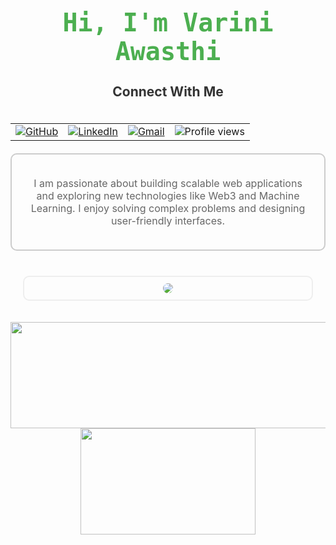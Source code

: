 <h1 align="center" style="font-family: 'Fira Code', monospace; font-size: 40px; color: #4CAF50;">
  Hi, I'm Varini Awasthi
</h1>

<h2 align="center" style="color: #333; padding-bottom: 20px;">Connect With Me</h2>

<table align="center">
  <tr>
      <td><a href="https://github.com/variniawasthi"><img src="https://img.shields.io/github/followers/swapnilgupta14.svg?label=GitHub&style=social" alt="GitHub"></a></td>
    <td><a href="https://www.linkedin.com/in/variniawasthi/"><img src="https://img.shields.io/badge/LinkedIn--_.svg?style=social&logo=linkedin" alt="LinkedIn"></a></td>
    <td><a href="mail.variniawasthi@gmail.com"><img src="https://img.shields.io/badge/Gmail--_.svg?style=social&logo=gmail" alt="Gmail"></a></td>
    <td>  <img src="https://komarev.com/ghpvc/?username=variniawasthi&style=for-the-badge&color=orange" alt="Profile views"/>
</td>
  </tr>
</table> 

<div align="center" style="border: 2px solid #ccc; border-radius: 10px; padding: 20px; margin: 20px auto; max-width: 600px;">
  <p align="center" style="font-size: 16px; color: #666;">
    I am passionate about building scalable web applications and exploring new technologies like Web3 and Machine Learning. I enjoy solving complex problems and designing user-friendly interfaces.
  </p>
</div>

<div align="center" style="padding: 20px;">
<div style="display: flex; flex-direction: column; gap: 20px;">
    <div style="border: 2px solid #eee; border-radius: 10px; padding: 10px; max-width: 450px;">
      <img src="https://streak-stats.demolab.com?user=variniawasthi&theme=transparent&hide_border=true&border_radius=10&card_width=400" style="border-radius: 10px;"/>
    </div>
  </div>
</div>


<!-- Graphs/Stats in Columns -->
<p align="center">
  <img width="510" height="170" src="https://swapnil-github-readme-stats.vercel.app/api?username=variniawasthi&show_icons=true&theme=transparent"/>
  <img width="280" height="170" src="https://swapnil-github-readme-stats.vercel.app/api/top-langs/?username=variniawasthi&&langs_count=8&size_weight=0.15&count_weight=0.5&layout=compact&theme=transparent"/>
</p>
